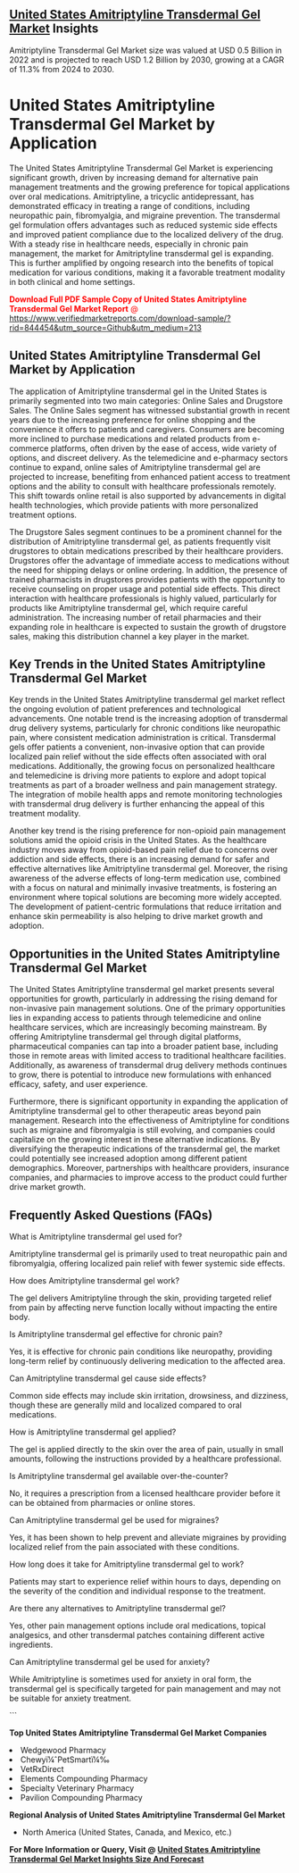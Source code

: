 <h2><a href="https://www.verifiedmarketreports.com/download-sample/?rid=844454&amp;utm_source=Github&amp;utm_medium=213" target="_blank">United States Amitriptyline Transdermal Gel Market</a> Insights</h2><p>Amitriptyline Transdermal Gel Market size was valued at USD 0.5 Billion in 2022 and is projected to reach USD 1.2 Billion by 2030, growing at a CAGR of 11.3% from 2024 to 2030.</p><p><h1>United States Amitriptyline Transdermal Gel Market by Application</h1><p>The United States Amitriptyline Transdermal Gel Market is experiencing significant growth, driven by increasing demand for alternative pain management treatments and the growing preference for topical applications over oral medications. Amitriptyline, a tricyclic antidepressant, has demonstrated efficacy in treating a range of conditions, including neuropathic pain, fibromyalgia, and migraine prevention. The transdermal gel formulation offers advantages such as reduced systemic side effects and improved patient compliance due to the localized delivery of the drug. With a steady rise in healthcare needs, especially in chronic pain management, the market for Amitriptyline transdermal gel is expanding. This is further amplified by ongoing research into the benefits of topical medication for various conditions, making it a favorable treatment modality in both clinical and home settings.<p><span class=""><span style="color: #ff0000;"><strong>Download Full PDF Sample Copy of United States Amitriptyline Transdermal Gel Market Report</strong> @ </span><a href="https://www.verifiedmarketreports.com/download-sample/?rid=844454&amp;utm_source=Github&amp;utm_medium=213" target="_blank">https://www.verifiedmarketreports.com/download-sample/?rid=844454&amp;utm_source=Github&amp;utm_medium=213</a></span></p></p><h2>United States Amitriptyline Transdermal Gel Market by Application</h2><p>The application of Amitriptyline transdermal gel in the United States is primarily segmented into two main categories: Online Sales and Drugstore Sales. The Online Sales segment has witnessed substantial growth in recent years due to the increasing preference for online shopping and the convenience it offers to patients and caregivers. Consumers are becoming more inclined to purchase medications and related products from e-commerce platforms, often driven by the ease of access, wide variety of options, and discreet delivery. As the telemedicine and e-pharmacy sectors continue to expand, online sales of Amitriptyline transdermal gel are projected to increase, benefiting from enhanced patient access to treatment options and the ability to consult with healthcare professionals remotely. This shift towards online retail is also supported by advancements in digital health technologies, which provide patients with more personalized treatment options.<p>The Drugstore Sales segment continues to be a prominent channel for the distribution of Amitriptyline transdermal gel, as patients frequently visit drugstores to obtain medications prescribed by their healthcare providers. Drugstores offer the advantage of immediate access to medications without the need for shipping delays or online ordering. In addition, the presence of trained pharmacists in drugstores provides patients with the opportunity to receive counseling on proper usage and potential side effects. This direct interaction with healthcare professionals is highly valued, particularly for products like Amitriptyline transdermal gel, which require careful administration. The increasing number of retail pharmacies and their expanding role in healthcare is expected to sustain the growth of drugstore sales, making this distribution channel a key player in the market.<h2>Key Trends in the United States Amitriptyline Transdermal Gel Market</h2><p>Key trends in the United States Amitriptyline transdermal gel market reflect the ongoing evolution of patient preferences and technological advancements. One notable trend is the increasing adoption of transdermal drug delivery systems, particularly for chronic conditions like neuropathic pain, where consistent medication administration is critical. Transdermal gels offer patients a convenient, non-invasive option that can provide localized pain relief without the side effects often associated with oral medications. Additionally, the growing focus on personalized healthcare and telemedicine is driving more patients to explore and adopt topical treatments as part of a broader wellness and pain management strategy. The integration of mobile health apps and remote monitoring technologies with transdermal drug delivery is further enhancing the appeal of this treatment modality.<p>Another key trend is the rising preference for non-opioid pain management solutions amid the opioid crisis in the United States. As the healthcare industry moves away from opioid-based pain relief due to concerns over addiction and side effects, there is an increasing demand for safer and effective alternatives like Amitriptyline transdermal gel. Moreover, the rising awareness of the adverse effects of long-term medication use, combined with a focus on natural and minimally invasive treatments, is fostering an environment where topical solutions are becoming more widely accepted. The development of patient-centric formulations that reduce irritation and enhance skin permeability is also helping to drive market growth and adoption.<h2>Opportunities in the United States Amitriptyline Transdermal Gel Market</h2><p>The United States Amitriptyline transdermal gel market presents several opportunities for growth, particularly in addressing the rising demand for non-invasive pain management solutions. One of the primary opportunities lies in expanding access to patients through telemedicine and online healthcare services, which are increasingly becoming mainstream. By offering Amitriptyline transdermal gel through digital platforms, pharmaceutical companies can tap into a broader patient base, including those in remote areas with limited access to traditional healthcare facilities. Additionally, as awareness of transdermal drug delivery methods continues to grow, there is potential to introduce new formulations with enhanced efficacy, safety, and user experience.<p>Furthermore, there is significant opportunity in expanding the application of Amitriptyline transdermal gel to other therapeutic areas beyond pain management. Research into the effectiveness of Amitriptyline for conditions such as migraine and fibromyalgia is still evolving, and companies could capitalize on the growing interest in these alternative indications. By diversifying the therapeutic indications of the transdermal gel, the market could potentially see increased adoption among different patient demographics. Moreover, partnerships with healthcare providers, insurance companies, and pharmacies to improve access to the product could further drive market growth. <h2>Frequently Asked Questions (FAQs)</h2><p>What is Amitriptyline transdermal gel used for?</p><p>Amitriptyline transdermal gel is primarily used to treat neuropathic pain and fibromyalgia, offering localized pain relief with fewer systemic side effects.</p><p>How does Amitriptyline transdermal gel work?</p><p>The gel delivers Amitriptyline through the skin, providing targeted relief from pain by affecting nerve function locally without impacting the entire body.</p><p>Is Amitriptyline transdermal gel effective for chronic pain?</p><p>Yes, it is effective for chronic pain conditions like neuropathy, providing long-term relief by continuously delivering medication to the affected area.</p><p>Can Amitriptyline transdermal gel cause side effects?</p><p>Common side effects may include skin irritation, drowsiness, and dizziness, though these are generally mild and localized compared to oral medications.</p><p>How is Amitriptyline transdermal gel applied?</p><p>The gel is applied directly to the skin over the area of pain, usually in small amounts, following the instructions provided by a healthcare professional.</p><p>Is Amitriptyline transdermal gel available over-the-counter?</p><p>No, it requires a prescription from a licensed healthcare provider before it can be obtained from pharmacies or online stores.</p><p>Can Amitriptyline transdermal gel be used for migraines?</p><p>Yes, it has been shown to help prevent and alleviate migraines by providing localized relief from the pain associated with these conditions.</p><p>How long does it take for Amitriptyline transdermal gel to work?</p><p>Patients may start to experience relief within hours to days, depending on the severity of the condition and individual response to the treatment.</p><p>Are there any alternatives to Amitriptyline transdermal gel?</p><p>Yes, other pain management options include oral medications, topical analgesics, and other transdermal patches containing different active ingredients.</p><p>Can Amitriptyline transdermal gel be used for anxiety?</p><p>While Amitriptyline is sometimes used for anxiety in oral form, the transdermal gel is specifically targeted for pain management and may not be suitable for anxiety treatment.</p>```</p><p><strong>Top United States Amitriptyline Transdermal Gel Market Companies</strong></p><div data-test-id=""><p><li>Wedgewood Pharmacy</li><li> Chewyï¼ˆPetSmartï¼‰</li><li> VetRxDirect</li><li> Elements Compounding Pharmacy</li><li> Specialty Veterinary Pharmacy</li><li> Pavilion Compounding Pharmacy</li></p><div><strong>Regional Analysis of&nbsp;United States Amitriptyline Transdermal Gel Market</strong></div><ul><li dir="ltr"><p dir="ltr">North America&nbsp;(United States, Canada, and Mexico, etc.)</p></li></ul><p><strong>For More Information or Query, Visit @&nbsp;</strong><strong><a href="https://www.verifiedmarketreports.com/product/amitriptyline-transdermal-gel-market/?utm_source=Github&amp;utm_medium=213" target="_blank">United States Amitriptyline Transdermal Gel Market Insights Size And Forecast</a></strong></p></div>
